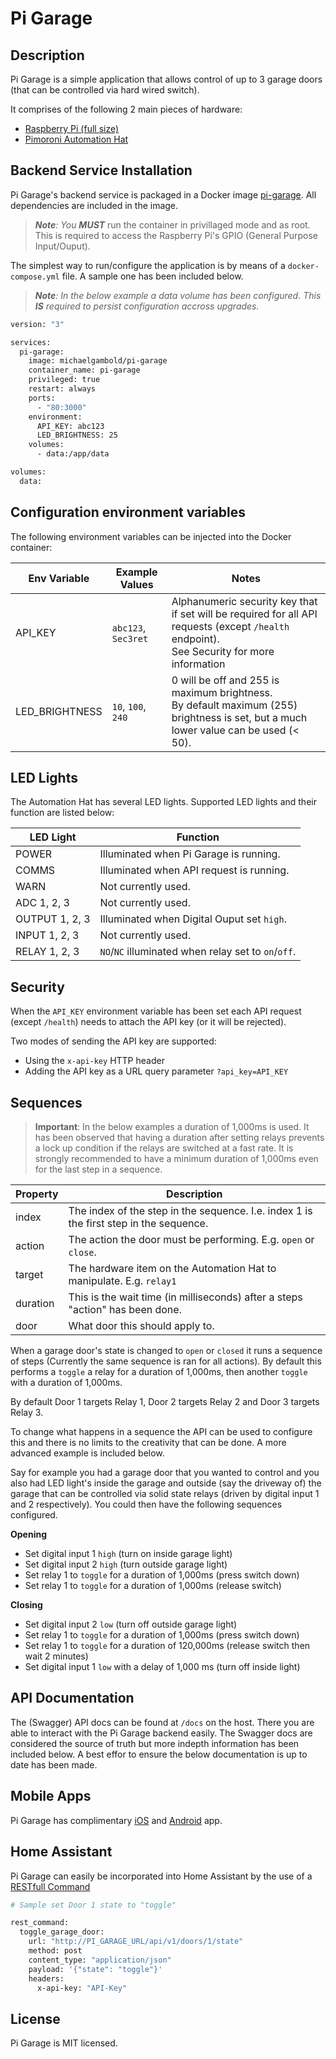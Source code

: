# Pi Garage

## Description

Pi Garage is a simple application that allows control of up to 3 garage doors (that can be controlled via hard wired switch).

It comprises of the following 2 main pieces of hardware:

- [Raspberry Pi (full size)](https://www.raspberrypi.com/products/raspberry-pi-4-model-b/)
- [Pimoroni Automation Hat](https://shop.pimoroni.com/products/automation-hat?variant=30712316554)

## Backend Service Installation

Pi Garage's backend service is packaged in a Docker image [pi-garage](https://hub.docker.com/r/michaelgambold/pi-garage). All dependencies are included in the image.

> _**Note**: You **MUST**_ run the container in privillaged mode and as root. This is required to access the Raspberry Pi's GPIO (General Purpose Input/Ouput).

The simplest way to run/configure the application is by means of a `docker-compose.yml` file. A sample one has been included below.

> _**Note**: In the below example a data volume has been configured. This **IS** required to persist configuration accross upgrades._

```bash
version: "3"

services:
  pi-garage:
    image: michaelgambold/pi-garage
    container_name: pi-garage
    privileged: true
    restart: always
    ports:
      - "80:3000"
    environment:
      API_KEY: abc123
      LED_BRIGHTNESS: 25
    volumes:
      - data:/app/data

volumes:
  data:

```

## Configuration environment variables

The following environment variables can be injected into the Docker container:

| Env Variable   | Example Values      | Notes                                                                                                                                           |
| -------------- | ------------------- | ----------------------------------------------------------------------------------------------------------------------------------------------- |
| API_KEY        | `abc123`, `Sec3ret` | Alphanumeric security key that if set will be required for all API requests (except `/health` endpoint).<br />See Security for more information |
| LED_BRIGHTNESS | `10`, `100`, `240`  | 0 will be off and 255 is maximum brightness.<br />By default maximum (255) brightness is set, but a much lower value can be used (< 50).        |

## LED Lights

The Automation Hat has several LED lights. Supported LED lights and their function are listed below:

| LED Light      | Function                                            |
| -------------- | --------------------------------------------------- |
| POWER          | Illuminated when Pi Garage is running.              |
| COMMS          | Illuminated when API request is running.            |
| WARN           | Not currently used.                                 |
| ADC 1, 2, 3    | Not currently used.                                 |
| OUTPUT 1, 2, 3 | Illuminated when Digital Ouput set `high`.          |
| INPUT 1, 2, 3  | Not currently used.                                 |
| RELAY 1, 2, 3  | `NO`/`NC` illuminated when relay set to `on`/`off`. |

## Security

When the `API_KEY` environment variable has been set each API request (except `/health`) needs to attach the API key (or it
will be rejected).

Two modes of sending the API key are supported:

- Using the `x-api-key` HTTP header
- Adding the API key as a URL query parameter `?api_key=API_KEY`

## Sequences

> **Important**: In the below examples a duration of 1,000ms is used. It has been observed that having a duration after setting
> relays prevents a lock up condition if the relays are switched at a fast rate. It is strongly recommended to have a minimum
> duration of 1,000ms even for the last step in a sequence.

| Property | Description                                                                            |
| -------- | -------------------------------------------------------------------------------------- |
| index    | The index of the step in the sequence. I.e. index 1 is the first step in the sequence. |
| action   | The action the door must be performing. E.g. `open` or `close`.                        |
| target   | The hardware item on the Automation Hat to manipulate. E.g. `relay1`                   |
| duration | This is the wait time (in milliseconds) after a steps "action" has been done.          |
| door     | What door this should apply to.                                                        |

When a garage door's state is changed to `open` or `closed` it runs a sequence of steps (Currently the same sequence is
ran for all actions). By default this performs a `toggle` a relay for a duration of 1,000ms, then another `toggle` with
a duration of 1,000ms.

By default Door 1 targets Relay 1, Door 2 targets Relay 2 and Door 3 targets Relay 3.

To change what happens in a sequence the API can be used to configure this and there is no limits to the creativity that can be done. A more advanced example is included below.

Say for example you had a garage door that you wanted to control and you also had LED light's inside the garage and outside (say the driveway of) the garage that
can be controlled via solid state relays (driven by digital input 1 and 2 respectively). You could then have the following sequences configured.

**Opening**

- Set digital input 1 `high` (turn on inside garage light)
- Set digital input 2 `high` (turn outside garage light)
- Set relay 1 to `toggle` for a duration of 1,000ms (press switch down)
- Set relay 1 to `toggle` for a duration of 1,000ms (release switch)

**Closing**

- Set digital input 2 `low` (turn off outside garage light)
- Set relay 1 to `toggle` for a duration of 1,000ms (press switch down)
- Set relay 1 to `toggle` for a duration of 120,000ms (release switch then wait 2 minutes)
- Set digital input 1 `low` with a delay of 1,000 ms (turn off inside light)

## API Documentation

The (Swagger) API docs can be found at `/docs` on the host. There you are able to interact with the Pi Garage backend
easily. The Swagger docs are considered the source of truth but more indepth information has been included below.
A best effor to ensure the below documentation is up to date has been made.

## Mobile Apps

Pi Garage has complimentary [iOS](https://apps.apple.com/au/app/pi-garage/id1634928554) and
[Android](https://play.google.com/store/apps/details?id=com.michaelgambold.pigarage) app.

## Home Assistant

Pi Garage can easily be incorporated into Home Assistant by the use of a [RESTfull Command]()

```bash
# Sample set Door 1 state to "toggle"

rest_command:
  toggle_garage_door:
    url: "http://PI_GARAGE_URL/api/v1/doors/1/state"
    method: post
    content_type: "application/json"
    payload: '{"state": "toggle"}'
    headers:
      x-api-key: "API-Key"
```

<!-- ## Support

Nest is an MIT-licensed open source project. It can grow thanks to the sponsors and support by the amazing backers. If you'd like to join them, please [read more here](https://docs.nestjs.com/support). -->

<!-- ## Stay in touch

- Author - [Kamil Myśliwiec](https://kamilmysliwiec.com)
- Website - [https://nestjs.com](https://nestjs.com/)
- Twitter - [@nestframework](https://twitter.com/nestframework) -->

## License

Pi Garage is MIT licensed.
